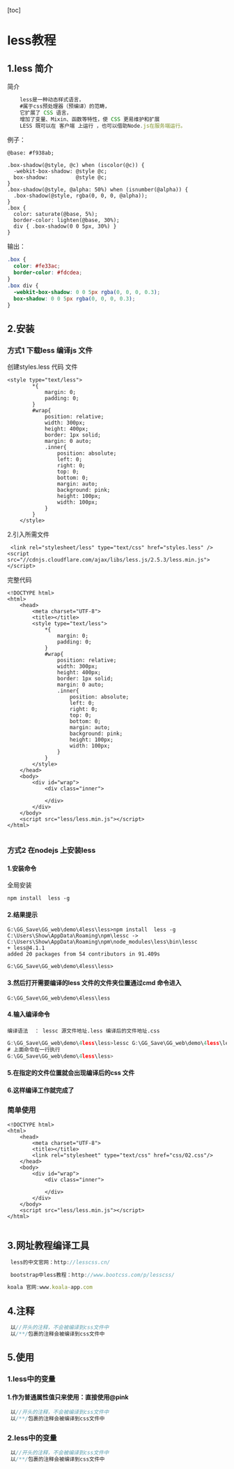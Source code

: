 [toc]



# less教程

## 1.less 简介

简介

```javascript
	less是一种动态样式语言，
    #属于css预处理器（预编译）的范畴，
    它扩展了 CSS 语言，
	增加了变量、Mixin、函数等特性，使 CSS 更易维护和扩展
	LESS 既可以在 客户端 上运行 ，也可以借助Node.js在服务端运行。
```

例子：

```less
@base: #f938ab;

.box-shadow(@style, @c) when (iscolor(@c)) {
  -webkit-box-shadow: @style @c;
  box-shadow:         @style @c;
}
.box-shadow(@style, @alpha: 50%) when (isnumber(@alpha)) {
  .box-shadow(@style, rgba(0, 0, 0, @alpha));
}
.box {
  color: saturate(@base, 5%);
  border-color: lighten(@base, 30%);
  div { .box-shadow(0 0 5px, 30%) }
}
```

输出：

```css
.box {
  color: #fe33ac;
  border-color: #fdcdea;
}
.box div {
  -webkit-box-shadow: 0 0 5px rgba(0, 0, 0, 0.3);
  box-shadow: 0 0 5px rgba(0, 0, 0, 0.3);
}
```

## 2.安装

### 方式1	下载less 编译js 文件

创建styles.less 代码 文件

```
<style type="text/less">
		*{
			margin: 0;
			padding: 0;
		}
		#wrap{
			position: relative;
			width: 300px;
			height: 400px;
			border: 1px solid;
			margin: 0 auto;
			.inner{
				position: absolute;
				left: 0;
				right: 0;
				top: 0;
				bottom: 0;
				margin: auto;
				background: pink;
				height: 100px;
				width: 100px;
			}
		}
	</style>
```

2.引入所需文件

```
 <link rel="stylesheet/less" type="text/css" href="styles.less" />
<script src="//cdnjs.cloudflare.com/ajax/libs/less.js/2.5.3/less.min.js"></script>

```

完整代码 



```
<!DOCTYPE html>
<html>
	<head>
		<meta charset="UTF-8">
		<title></title>
		<style type="text/less">
			*{
				margin: 0;
				padding: 0;
			}
			#wrap{
				position: relative;
				width: 300px;
				height: 400px;
				border: 1px solid;
				margin: 0 auto;
				.inner{
					position: absolute;
					left: 0;
					right: 0;
					top: 0;
					bottom: 0;
					margin: auto;
					background: pink;
					height: 100px;
					width: 100px;
				}
			}
		</style>
	</head>
	<body>
		<div id="wrap">
			<div class="inner">
				
			</div>
		</div>
	</body>
	<script src="less/less.min.js"></script>
</html>


```



### 方式2 	在nodejs 上安装less

#### 1.安装命令

全局安装

```
npm install  less -g
```

#### 2.结果提示 

```
G:\GG_Save\GG_web\demo\4less\less>npm install  less -g
C:\Users\Show\AppData\Roaming\npm\lessc -> C:\Users\Show\AppData\Roaming\npm\node_modules\less\bin\lessc
+ less@4.1.1
added 20 packages from 54 contributors in 91.409s

G:\GG_Save\GG_web\demo\4less\less>

```

#### 3.然后打开需要编译的less 文件的文件夹位置通过cmd 命令进入



```
G:\GG_Save\GG_web\demo\4less\less
```



#### 4.输入编译命令



```
编译语法  ： lessc 源文件地址.less 编译后的文件地址.css
```



```javascript
G:\GG_Save\GG_web\demo\4less\less>lessc G:\GG_Save\GG_web\demo\4less\less\02.less G:\GG_Save\GG_web\demo\4less\less\02.css
# 上面命令在一行执行
G:\GG_Save\GG_web\demo\4less\less>
```

#### 5.在指定的文件位置就会出现编译后的css 文件

#### 6.这样编译工作就完成了





### 简单使用 

```
<!DOCTYPE html>
<html>
	<head>
		<meta charset="UTF-8">
		<title></title>
		<link rel="stylesheet" type="text/css" href="css/02.css"/>
	</head>
	<body>
		<div id="wrap">
			<div class="inner">
				
			</div>
		</div>
	</body>
	<script src="less/less.min.js"></script>
</html>


```

## 3.网址教程编译工具



```javascript
 less的中文官网：http://lesscss.cn/
```



```javascript
 bootstrap中less教程：http://www.bootcss.com/p/lesscss/
```



```javascript
koala 官网:www.koala-app.com 
```





	

## 4.注释



```javascript
 以//开头的注释，不会被编译到css文件中
 以/**/包裹的注释会被编译到css文件中  
```



## 5.使用

### 	1.less中的变量

#### 	1.作为普通属性值只来使用：直接使用@pink

```javascript
 以//开头的注释，不会被编译到css文件中
 以/**/包裹的注释会被编译到css文件中  
```



### 	2.less中的变量

```javascript
 以//开头的注释，不会被编译到css文件中
 以/**/包裹的注释会被编译到css文件中  
```

